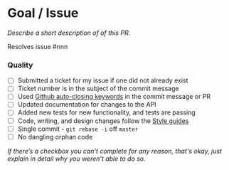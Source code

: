 # Goal / Issue

_Describe a short description of of this PR._

Resolves issue #nnn

### Quality

* [ ] Submitted a ticket for my issue if one did not already exist
* [ ] Ticket number is in the subject of the commit message
* [ ] Used [Github auto-closing keywords](https://help.github.com/articles/closing-issues-via-commit-messages/) in the commit message or PR
* [ ] Updated documentation for changes to the API
* [ ] Added new tests for new functionality, and tests are passing
* [ ] Code, writing, and design changes follow the [Style guides](https://github.com/mirai-audio/mir/wiki/Style-Guides)
* [ ] Single commit - `git rebase -i` off `master`
* [ ] No dangling orphan code

_If there’s a checkbox you can’t complete for any reason, that's okay, just
explain in detail why you weren’t able to do so._
